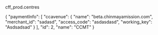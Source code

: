 cff_prod.centres

{
  "paymentInfo": [
    "ccavenue": {
      "name": "beta.chinmayamission.com",
      "merchant_id": "sadasd",
      "access_code": "asdasdasd",
      "working_key": "Asdsadsad"
    }
  ],
  "id": 2,
  "name": "CCMT"
}